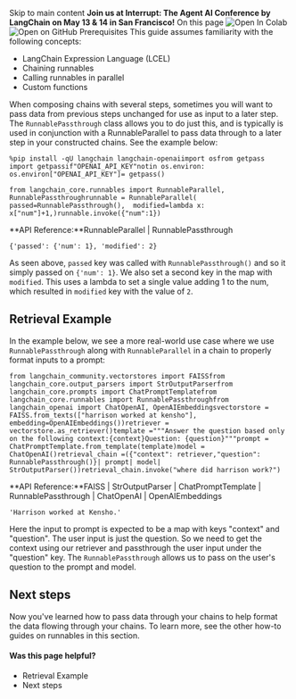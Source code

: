 Skip to main content
**Join us at Interrupt: The Agent AI Conference by LangChain on May 13 & 14 in San Francisco!**
On this page
![Open In Colab](https://colab.research.google.com/assets/colab-badge.svg)![Open on GitHub](https://img.shields.io/badge/Open%20on%20GitHub-grey?logo=github&logoColor=white)
Prerequisites
This guide assumes familiarity with the following concepts:
  * LangChain Expression Language (LCEL)
  * Chaining runnables
  * Calling runnables in parallel
  * Custom functions


When composing chains with several steps, sometimes you will want to pass data from previous steps unchanged for use as input to a later step. The `RunnablePassthrough` class allows you to do just this, and is typically is used in conjunction with a RunnableParallel to pass data through to a later step in your constructed chains.
See the example below:
```
%pip install -qU langchain langchain-openaiimport osfrom getpass import getpassif"OPENAI_API_KEY"notin os.environ:  os.environ["OPENAI_API_KEY"]= getpass()
```

```
from langchain_core.runnables import RunnableParallel, RunnablePassthroughrunnable = RunnableParallel(  passed=RunnablePassthrough(),  modified=lambda x: x["num"]+1,)runnable.invoke({"num":1})
```

**API Reference:**RunnableParallel | RunnablePassthrough
```
{'passed': {'num': 1}, 'modified': 2}
```

As seen above, `passed` key was called with `RunnablePassthrough()` and so it simply passed on `{'num': 1}`.
We also set a second key in the map with `modified`. This uses a lambda to set a single value adding 1 to the num, which resulted in `modified` key with the value of `2`.
## Retrieval Example​
In the example below, we see a more real-world use case where we use `RunnablePassthrough` along with `RunnableParallel` in a chain to properly format inputs to a prompt:
```
from langchain_community.vectorstores import FAISSfrom langchain_core.output_parsers import StrOutputParserfrom langchain_core.prompts import ChatPromptTemplatefrom langchain_core.runnables import RunnablePassthroughfrom langchain_openai import ChatOpenAI, OpenAIEmbeddingsvectorstore = FAISS.from_texts(["harrison worked at kensho"], embedding=OpenAIEmbeddings())retriever = vectorstore.as_retriever()template ="""Answer the question based only on the following context:{context}Question: {question}"""prompt = ChatPromptTemplate.from_template(template)model = ChatOpenAI()retrieval_chain =({"context": retriever,"question": RunnablePassthrough()}| prompt| model| StrOutputParser())retrieval_chain.invoke("where did harrison work?")
```

**API Reference:**FAISS | StrOutputParser | ChatPromptTemplate | RunnablePassthrough | ChatOpenAI | OpenAIEmbeddings
```
'Harrison worked at Kensho.'
```

Here the input to prompt is expected to be a map with keys "context" and "question". The user input is just the question. So we need to get the context using our retriever and passthrough the user input under the "question" key. The `RunnablePassthrough` allows us to pass on the user's question to the prompt and model.
## Next steps​
Now you've learned how to pass data through your chains to help format the data flowing through your chains.
To learn more, see the other how-to guides on runnables in this section.
#### Was this page helpful?
  * Retrieval Example
  * Next steps


